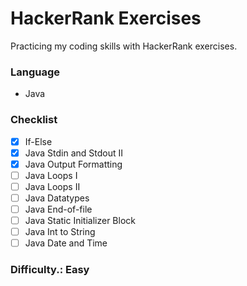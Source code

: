 # HackerRank Exercises

Practicing my coding skills with HackerRank exercises.

### Language

- Java

### Checklist

- [x] If-Else
- [x] Java Stdin and Stdout II
- [x] Java Output Formatting
- [ ] Java Loops I
- [ ] Java Loops II
- [ ] Java Datatypes
- [ ] Java End-of-file
- [ ] Java Static Initializer Block
- [ ] Java Int to String
- [ ] Java Date and Time

### Difficulty.: Easy